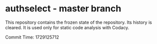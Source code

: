 # authselect - master branch

This repository contains the frozen state of the repository.
Its history is cleared. It is used only for static code
analysis with Codacy.

Commit Time: 1729125712